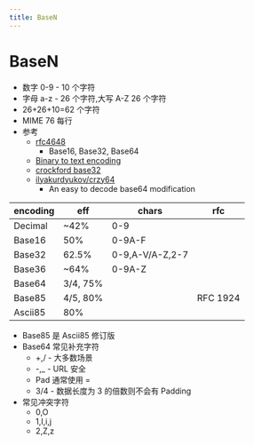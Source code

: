 ```yaml
---
title: BaseN
---
```


# BaseN

- 数字 0-9 - 10 个字符
- 字母 a-z - 26 个字符,大写 A-Z 26 个字符
- 26+26+10=62 个字符
- MIME 76 每行
- 参考
  - [rfc4648](https://datatracker.ietf.org/doc/html/rfc4648)
    - Base16, Base32, Base64
  - [Binary to text encoding](https://en.wikipedia.org/wiki/Binary-to-text_encoding)
  - [crockford base32](https://www.crockford.com/base32.html)
  - [ilyakurdyukov/crzy64](https://github.com/ilyakurdyukov/crzy64)
    - An easy to decode base64 modification

| encoding | eff      | chars           | rfc      |
| -------- | -------- | --------------- | -------- |
| Decimal  | ~42%     | 0-9             |
| Base16   | 50%      | 0-9A-F          |
| Base32   | 62.5%    | 0-9,A-V/A-Z,2-7 |
| Base36   | ~64%     | 0-9A-Z          |
| Base64   | 3/4, 75% |
| Base85   | 4/5, 80% |                 | RFC 1924 |
| Ascii85  | 80%      |

- Base85 是 Ascii85 修订版
- Base64 常见补充字符
  - +,/ - 大多数场景
  - -,\_ - URL 安全
  - Pad 通常使用 =
  - 3/4 - 数据长度为 3 的倍数则不会有 Padding
- 常见冲突字符
  - 0,O
  - 1,I,i,j
  - 2,Z,z
